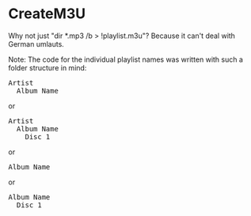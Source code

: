 # CreateM3U

Why not just "dir *.mp3 /b > !playlist.m3u"?
Because it can't deal with German umlauts.

Note: 
The code for the individual playlist names was written with such a folder structure in mind:

<pre>
Artist
  Album Name
</pre>
or
<pre>
Artist
  Album Name
    Disc 1
</pre>
or
<pre>
Album Name
</pre>
or 
<pre>
Album Name
  Disc 1
</pre>
